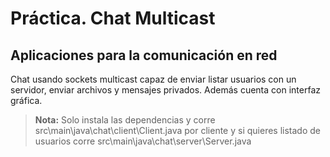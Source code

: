 # Práctica. Chat Multicast
## Aplicaciones para la comunicación en red
Chat usando sockets multicast capaz de enviar listar usuarios con un servidor, enviar archivos y mensajes privados. Además cuenta con interfaz gráfica.
> **Nota:** Solo instala las dependencias y corre src\main\java\chat\client\Client.java por cliente y si quieres listado de usuarios corre src\main\java\chat\server\Server.java
